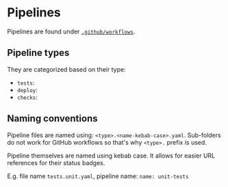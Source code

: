 # Pipelines

Pipelines are found under [`.github/workflows`](./../.github/workflows).

## Pipeline types

They are categorized based on their type:

- `tests`:
- `deploy`:
- `checks`:

## Naming conventions

Pipeline files are named using: `<type>.<name-kebab-case>.yaml`.
Sub-folders do not work for GitHub workflows so that's why `<type>.` prefix is used.

Pipeline themselves are named using kebab case.
It allows for easier URL references for their status badges.

E.g. file name `tests.unit.yaml`, pipeline name: `name: unit-tests`

